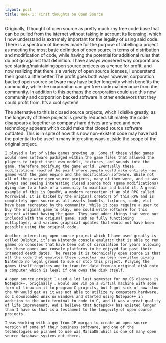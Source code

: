 ```yaml
---
layout: post
title: Week 1: First thoughts on Open Source
---
```

Originally, I thought of open source as pretty much any free code base that can be pulled from the internet without taking in account its licensing, which I now understand is extremely important for the legality of using said code. There is a spectrum of licenses made for the purpose of labelling a project as meeting the most basic definition of open source in terms of distribution and modification of code, while having the potential for additional rules that do not go against that definition. I have always wondered why corporations see starting/maintaining open source projects as a venue for profit, and now realizing that there is a variety of open source licenses, I understand their goals a little better. The profit goes both ways however, corporation backed open source software may have better longevity which benefits the community, while the corporation can get free code maintenance from the community. In addition to this perhaps the corporation could use this now community and corporation backed software in other endeavors that they could profit from. It’s a cool system! 

The alternative to this is closed source projects, which I dislike greatly, as the longevity of these projects is greatly reduced. Ultimately the code disappears altogether as company hard drives are wiped and new technology appears which could make that closed source software outdated. This is in spite of how this now non-existent code may have had the potential to be used in many interesting ways outside the scope of the original project. 

	I played a lot of video games growing up. Some of these video games would have software packaged within the game files that allowed the players to inject their own models, textures, and sounds into the game, therefore modifying the game world. Eventually these modifications reached the point where people would make entirely new games with the game engine and the modification software. While not all of these were open source projects, many of them were, and it was always sad seeing interesting closed source mods (game modifications) dying due to a lack of a community to maintain and build it. A great example of this is OpenMW, a modern recreation of an old RPG called Morrowind. It is backed by the original creators of this RPG and is completely open source as all assets (models, textures, code, etc) have been recreated by the community. While it does require a user to buy the original game to play, one could write software for this project without having the game. They have added things that were not included with the original game, such as fully functioning multiplayer, and various graphical updates that would not have been possible using the original code.
	
	Another interesting open source project which I have used greatly is called Dolphin, it’s an Nintendo console emulator that is able to run games on consoles that have been out of circulation for years allowing for these games and console platforms to be enjoyed far past their intended death dates. The reason it is technically open source is that all the code that emulates these consoles has been rewritten giving Nintendo no legal ground to sue or stop this project. Playing the games itself requires one to transfer data from an original disk onto a computer which is legal if one owns the disk itself.
	
	A open source project I used a lot last semester for my CS classes is Notepad++, originally I would use vim on a virtual machine with some form of linux on it to program C projects, but I got sick of how slow the VM would get as it was not able to utilize my computers hardware, so I downloaded unix on windows and started using Notepad++ in addition to the unix terminal to code in C, and it was a great quality of life improvement. And I believe that Notepad++ has existed longer than I have so that is a testament to the longevity of open source projects. 
	
	I was working with a guy from JP morgan to create an open source version of some of their business software, and one of the technologies we planned to use was MariaDB which is one of many open source database systems out there.
